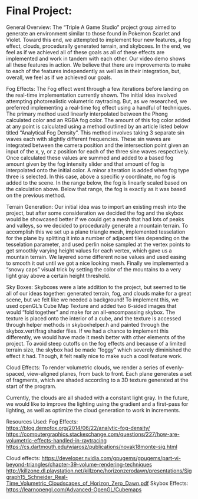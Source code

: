 # Final Project:

General Overview:
The “Triple A Game Studio” project group aimed to generate an environment
similar to those found in Pokemon Scarlet and Violet. Toward this end, we
attempted to implement four new features, a fog effect, clouds,
procedurally generated terrain, and skyboxes. In the end, we feel
as if we achieved all of these goals as all of these effects are
implemented and work in tandem with each other. Our video demo shows
all these features in action. We believe that there are improvements
to make to each of the features independently as well as in their integration,
but, overall, we feel as if we achieved our goals.

Fog Effects:
The Fog effect went through a few iterations before landing on the
real-time implementation currently shown. The initial idea involved
attempting photorealistic volumetric raytracing. But, as we researched,
we preferred implementing a real-time fog effect using a handful of techniques.
The primary method used linearly interpolated between the Phong calculated
color and an RGBA fog color. The amount of this fog color added at any point
is calculated using a method outlined by an article listed below titled
“Analytical Fog Density”. This method involves taking 3 separate sin waves
each with slightly different frequencies. These sin waves are integrated
between the camera position and the intersection point given an input of the
x, y, or z position for each of the three sine waves respectively.
Once calculated these values are summed and added to a based fog amount
given by the fog intensity slider and that amount of fog is interpolated
onto the initial color.
A minor alteration is added when fog type three is selected. In this case,
above a specific y coordinate, no fog is added to the scene. In the range
below, the fog is linearly scaled based on the calculation above. Below that range, the fog is exactly as it was based on the previous method.

Terrain Generation:
Our initial idea was to import an existing mesh into the project, but after
some consideration we decided the fog and the skybox would be showcased better
if we could get a mesh that had lots of peaks and valleys, so we decided
to procedurally generate a mountain terrain. To accomplish this we set up
a plane triangle mesh, implemented tesselation for the plane by splitting
it into a number of adjacent tiles depending on the tesselation parameter,
and used perlin noise sampled at the vertex points to get smoothly varying
height values for each vertex, which gave us a mountain terrain. We layered
some different noise values and used easing to smooth it out until we got a nice
looking mesh. Finally we implemented a “snowy caps” visual trick by setting
the color of the mountains to a very light gray above a certain height threshold.

Sky Boxes:
Skyboxes were a late addition to the project, but seemed to tie all of our ideas
together: generated terrain, fog, and clouds make for a great scene,
but we felt like we needed a background! To implement this, we used openGL’s
Cube Map Texture and added two 6-sided images that would “fold together”
and make for an all-encompassing skybox. The texture is placed onto the
interior of a cube, and the texture is accessed through helper methods
in skyboxhelper.h and painted through the skybox.vert/frag shader files.
If we had a chance to implement this differently, we would have made it mesh
better with other elements of the project. To avoid steep cutoffs on the fog effects
and because of a limited terrain size, the skybox had be made “foggy” which
severely diminished the effect it had. Though, it felt really nice to make such
a cool feature work.

Cloud Effects:
To render volumetric clouds, we render a series of evenly-spaced, view-aligned
planes, from back to front. Each plane generates a set of fragments, which are shaded
according to a 3D texture generated at the start of the program.

Currently, the clouds are all shaded with a constant light gray. In the future,
we would like to improve the lighting using the gradient and a first-pass for lighting,
as well as optimize the cloud generation to work in increments.

Resources Used:
Fog Effects:
https://blog.demofox.org/2014/06/22/analytic-fog-density/
https://computergraphics.stackexchange.com/questions/227/how-are-volumetric-effects-handled-in-raytracing
https://cs.dartmouth.edu/wjarosz/publications/novak18monte-sig.html

Cloud effects:
https://developer.nvidia.com/gpugems/gpugems/part-vi-beyond-triangles/chapter-39-volume-rendering-techniques
http://killzone.dl.playstation.net/killzone/horizonzerodawn/presentations/Siggraph15_Schneider_Real-Time_Volumetric_Cloudscapes_of_Horizon_Zero_Dawn.pdf
Skybox Effects:
https://learnopengl.com/Advanced-OpenGL/Cubemaps
